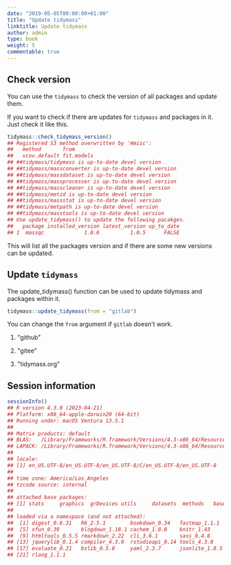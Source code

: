 ```yaml
---
date: "2019-05-05T00:00:00+01:00"
title: "Update tidymass"
linktitle: Update tidymass
author: admin
type: book
weight: 5
commentable: true
---
```




## Check version

You can use the `tidymass` to check the version of all packages and update them.

If you want to check if there are updates for `tidymass` and packages in it. Just check it like this.


```r
tidymass::check_tidymass_version()
## Registered S3 method overwritten by 'Hmisc':
##   method       from      
##   vcov.default fit.models
## ##tidymass/tidymass is up-to-date devel version
## ##tidymass/massconverter is up-to-date devel version
## ##tidymass/massdataset is up-to-date devel version
## ##tidymass/massprocesser is up-to-date devel version
## ##tidymass/masscleaner is up-to-date devel version
## ##tidymass/metid is up-to-date devel version
## ##tidymass/massstat is up-to-date devel version
## ##tidymass/metpath is up-to-date devel version
## ##tidymass/masstools is up-to-date devel version
## Use update_tidymass() to update the following pacakges.
##   package installed_version latest_version up_to_date
## 1  massqc             1.0.6          1.0.5      FALSE
```

This will list all the packages version and if there are some new versions can be updated.

## Update `tidymass`

The update_tidymass() function can be used to update tidymass and packages within it.


```r
tidymass::update_tidymass(from = "gitlab")
```

You can change the `from` argument if `gitlab` doesn't work.

1. "github"

2. "gitee"

3. "tidymass.org"

## Session information


```r
sessionInfo()
## R version 4.3.0 (2023-04-21)
## Platform: x86_64-apple-darwin20 (64-bit)
## Running under: macOS Ventura 13.5.1
## 
## Matrix products: default
## BLAS:   /Library/Frameworks/R.framework/Versions/4.3-x86_64/Resources/lib/libRblas.0.dylib 
## LAPACK: /Library/Frameworks/R.framework/Versions/4.3-x86_64/Resources/lib/libRlapack.dylib;  LAPACK version 3.11.0
## 
## locale:
## [1] en_US.UTF-8/en_US.UTF-8/en_US.UTF-8/C/en_US.UTF-8/en_US.UTF-8
## 
## time zone: America/Los_Angeles
## tzcode source: internal
## 
## attached base packages:
## [1] stats     graphics  grDevices utils     datasets  methods   base     
## 
## loaded via a namespace (and not attached):
##  [1] digest_0.6.31   R6_2.5.1        bookdown_0.34   fastmap_1.1.1  
##  [5] xfun_0.39       blogdown_1.18.1 cachem_1.0.8    knitr_1.43     
##  [9] htmltools_0.5.5 rmarkdown_2.22  cli_3.6.1       sass_0.4.6     
## [13] jquerylib_0.1.4 compiler_4.3.0  rstudioapi_0.14 tools_4.3.0    
## [17] evaluate_0.21   bslib_0.5.0     yaml_2.3.7      jsonlite_1.8.5 
## [21] rlang_1.1.1
```
